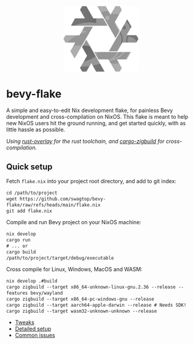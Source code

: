 <div align="center"> <img src="bevy-flake.svg" alt="bevy-flake" width="200"/> </div>

# bevy-flake

A simple and easy-to-edit Nix development flake,
for painless Bevy development and cross-compilation on NixOS.
This flake is meant to help new NixOS users hit the ground running,
and get started quickly, with as little hassle as possible.

*Using [rust-overlay][overlay] for the rust toolchain,
and [cargo-zigbuild][zigbuild] for cross-compilation.*

[overlay]: https://github.com/oxalica/rust-overlay/
[zigbuild]: https://github.com/rust-cross/cargo-zigbuild

## Quick setup
Fetch `flake.nix` into your project root directory, and add to git index:
```
cd /path/to/project
wget https://github.com/swagtop/bevy-flake/raw/refs/heads/main/flake.nix
git add flake.nix
```

Compile and run Bevy project on your NixOS machine:
```
nix develop
cargo run
# ... or
cargo build
/path/to/project/target/debug/executable
```

Cross compile for Linux, Windows, MacOS and WASM:
```
nix develop .#build
cargo zigbuild --target x86_64-unknown-linux-gnu.2.36 --release --features bevy/wayland
cargo zigbuild --target x86_64-pc-windows-gnu --release
cargo zigbuild --target aarch64-apple-darwin --release # Needs SDK!
cargo zigbuild --target wasm32-unknown-unknown --release
```

- [Tweaks](docs/tweaks.md)
- [Detailed setup](docs/detailed_setup.md)
- [Common issues](docs/common_issues.md)
